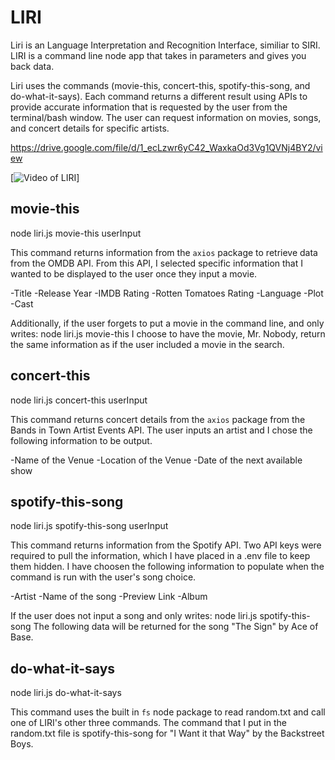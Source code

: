 # LIRI

Liri is an Language Interpretation and Recognition Interface, similiar to SIRI. LIRI is a command line node app that takes in parameters and gives you back data.

Liri uses the commands (movie-this, concert-this, spotify-this-song, and do-what-it-says). Each command returns a different result using APIs to provide accurate information that is requested by the user from the terminal/bash window. The user can request information on movies, songs, and concert details for specific artists.

https://drive.google.com/file/d/1_ecLzwr6yC42_WaxkaOd3Vg1QVNj4BY2/view

[![Video of LIRI](https://drive.google.com/file/d/1_ecLzwr6yC42_WaxkaOd3Vg1QVNj4BY2/view)]

## movie-this
node liri.js movie-this userInput

This command returns information from the `axios` package to retrieve data from the OMDB API. From this API, I selected specific information that I wanted to be displayed to the user once they input a movie.

-Title
-Release Year
-IMDB Rating
-Rotten Tomatoes Rating
-Language
-Plot
-Cast

Additionally, if the user forgets to put a movie in the command line, and only writes: node liri.js movie-this
I choose to have the movie, Mr. Nobody, return the same information as if the user included a movie in the search. 

## concert-this
node liri.js concert-this userInput

This command returns concert details from the `axios` package from the Bands in Town Artist Events API. The user inputs an artist and I chose the following information to be output.

-Name of the Venue
-Location of the Venue
-Date of the next available show

## spotify-this-song
node liri.js spotify-this-song userInput

This command returns information from the Spotify API. Two API keys were required to pull the information, which I have placed in a .env file to keep them hidden. I have choosen the following information to populate when the command is run with the user's song choice. 

-Artist
-Name of the song
-Preview Link
-Album

If the user does not input a song and only writes: 
node liri.js spotify-this-song
The following data will be returned for the song "The Sign" by Ace of Base.

## do-what-it-says
node liri.js do-what-it-says

This command uses the built in `fs` node package to read random.txt and call one of LIRI's other three commands. The command that I put in the random.txt file is spotify-this-song for "I Want it that Way" by the Backstreet Boys.



